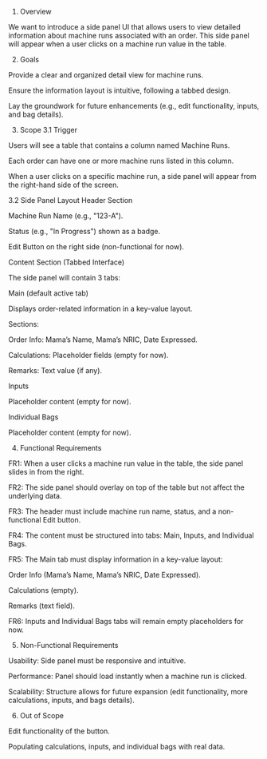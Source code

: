 1. Overview

We want to introduce a side panel UI that allows users to view detailed information about machine runs associated with an order. This side panel will appear when a user clicks on a machine run value in the table.

2. Goals

Provide a clear and organized detail view for machine runs.

Ensure the information layout is intuitive, following a tabbed design.

Lay the groundwork for future enhancements (e.g., edit functionality, inputs, and bag details).

3. Scope
   3.1 Trigger

Users will see a table that contains a column named Machine Runs.

Each order can have one or more machine runs listed in this column.

When a user clicks on a specific machine run, a side panel will appear from the right-hand side of the screen.

3.2 Side Panel Layout
Header Section

Machine Run Name (e.g., "123-A").

Status (e.g., "In Progress") shown as a badge.

Edit Button on the right side (non-functional for now).

Content Section (Tabbed Interface)

The side panel will contain 3 tabs:

Main (default active tab)

Displays order-related information in a key-value layout.

Sections:

Order Info: Mama’s Name, Mama’s NRIC, Date Expressed.

Calculations: Placeholder fields (empty for now).

Remarks: Text value (if any).

Inputs

Placeholder content (empty for now).

Individual Bags

Placeholder content (empty for now).

4. Functional Requirements

FR1: When a user clicks a machine run value in the table, the side panel slides in from the right.

FR2: The side panel should overlay on top of the table but not affect the underlying data.

FR3: The header must include machine run name, status, and a non-functional Edit button.

FR4: The content must be structured into tabs: Main, Inputs, and Individual Bags.

FR5: The Main tab must display information in a key-value layout:

Order Info (Mama’s Name, Mama’s NRIC, Date Expressed).

Calculations (empty).

Remarks (text field).

FR6: Inputs and Individual Bags tabs will remain empty placeholders for now.

5. Non-Functional Requirements

Usability: Side panel must be responsive and intuitive.

Performance: Panel should load instantly when a machine run is clicked.

Scalability: Structure allows for future expansion (edit functionality, more calculations, inputs, and bags details).

6. Out of Scope

Edit functionality of the button.

Populating calculations, inputs, and individual bags with real data.

